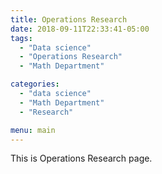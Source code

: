```yaml
---
title: Operations Research
date: 2018-09-11T22:33:41-05:00
tags:
  - "Data science"
  - "Operations Research"
  - "Math Department"

categories:
  - "data science"
  - "Math Department"
  - "Research"

menu: main
---
```

This is Operations Research page.
